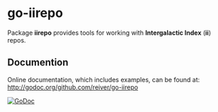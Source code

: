 # go-iirepo

Package **iirepo** provides tools for working with **Intergalactic Index** (**ii**) repos.

## Documention

Online documentation, which includes examples, can be found at: http://godoc.org/github.com/reiver/go-iirepo

[![GoDoc](https://godoc.org/github.com/reiver/go-iirepo?status.svg)](https://godoc.org/github.com/reiver/go-iirepo)
